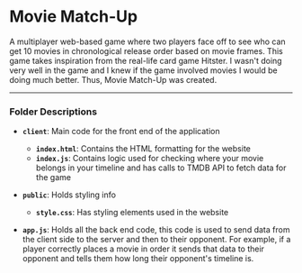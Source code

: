 # Movie Match-Up

A multiplayer web-based game where two players face off to see who can get 10 movies in chronological release order based on movie frames. This game takes inspiration from the real-life card game Hitster. I wasn't doing very well in the game and I knew if the game involved movies I would be doing much better. Thus, Movie Match-Up was created.

---

### Folder Descriptions

- **`client`**: Main code for the front end of the application
  - **`index.html`**: Contains the HTML formatting for the website
  - **`index.js`**: Contains logic used for checking where your movie belongs in your timeline and has calls to TMDB API to fetch data for the game
- **`public`**: Holds styling info
  - **`style.css`**: Has styling elements used in the website

- **`app.js`**: Holds all the back end code, this code is used to send data from the client side to the server and then to their opponent. For example, if a player correctly places a movie in order it sends that data to their opponent and tells them how long their opponent's timeline is.
